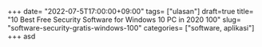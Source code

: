 +++
date= "2022-07-5T17:00:00+09:00"
tags= ["ulasan"]
draft=true
title= "10 Best Free Security Software for Windows 10 PC in 2020        100"
slug= "software-security-gratis-windows-100"
categories= ["software, aplikasi"]
+++
asd
